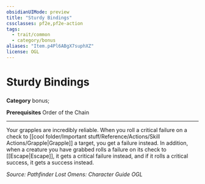 ```yaml
---
obsidianUIMode: preview
title: "Sturdy Bindings"
cssclasses: pf2e,pf2e-action
tags:
  - trait/common
  - category/bonus
aliases: "Item.p4Pl6ABgX7suphXZ"
license: OGL
---
```

# Sturdy Bindings

### 

**Category** bonus; 



**Prerequisites** Order of the Chain
* * *
Your grapples are incredibly reliable. When you roll a critical failure on a check to [[cool folder/Important stuff/Reference/Actions/Skill Actions/Grapple|Grapple]] a target, you get a failure instead. In addition, when a creature you have grabbed rolls a failure on its check to [[Escape|Escape]], it gets a critical failure instead, and if it rolls a critical success, it gets a success instead.

*Source: Pathfinder Lost Omens: Character Guide*
*OGL*